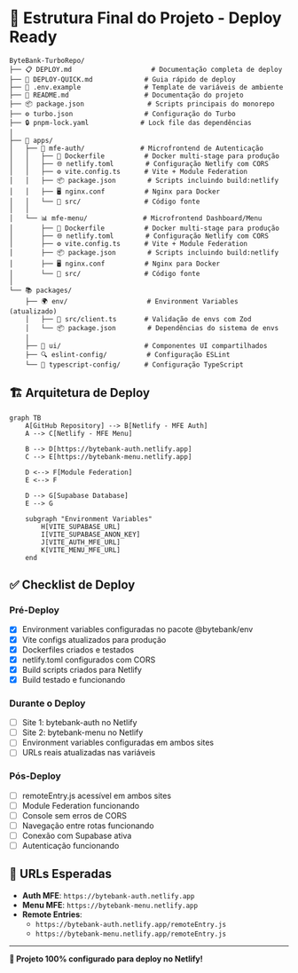 # 📁 Estrutura Final do Projeto - Deploy Ready

```
ByteBank-TurboRepo/
├── 📋 DEPLOY.md                    # Documentação completa de deploy
├── 🚀 DEPLOY-QUICK.md             # Guia rápido de deploy
├── 🔧 .env.example                # Template de variáveis de ambiente
├── 📝 README.md                   # Documentação do projeto
├── 📦 package.json                # Scripts principais do monorepo
├── ⚙️ turbo.json                  # Configuração do Turbo
├── 🔒 pnpm-lock.yaml             # Lock file das dependências
│
├── 🎯 apps/
│   ├── 🔐 mfe-auth/              # Microfrontend de Autenticação
│   │   ├── 🐳 Dockerfile          # Docker multi-stage para produção
│   │   ├── 🌐 netlify.toml        # Configuração Netlify com CORS
│   │   ├── ⚙️ vite.config.ts      # Vite + Module Federation
│   │   ├── 📦 package.json        # Scripts incluindo build:netlify
│   │   ├── 🖥️ nginx.conf          # Nginx para Docker
│   │   └── 📁 src/                # Código fonte
│   │
│   └── 📊 mfe-menu/              # Microfrontend Dashboard/Menu
│       ├── 🐳 Dockerfile          # Docker multi-stage para produção
│       ├── 🌐 netlify.toml        # Configuração Netlify com CORS
│       ├── ⚙️ vite.config.ts      # Vite + Module Federation
│       ├── 📦 package.json        # Scripts incluindo build:netlify
│       ├── 🖥️ nginx.conf          # Nginx para Docker
│       └── 📁 src/                # Código fonte
│
└── 📚 packages/
    ├── 🌍 env/                    # Environment Variables (atualizado)
    │   ├── 📄 src/client.ts       # Validação de envs com Zod
    │   └── 📦 package.json        # Dependências do sistema de envs
    │
    ├── 🎨 ui/                     # Componentes UI compartilhados
    ├── 🔍 eslint-config/          # Configuração ESLint
    └── 📝 typescript-config/      # Configuração TypeScript
```

## 🏗️ Arquitetura de Deploy

```mermaid
graph TB
    A[GitHub Repository] --> B[Netlify - MFE Auth]
    A --> C[Netlify - MFE Menu]
    
    B --> D[https://bytebank-auth.netlify.app]
    C --> E[https://bytebank-menu.netlify.app]
    
    D <--> F[Module Federation]
    E <--> F
    
    D --> G[Supabase Database]
    E --> G
    
    subgraph "Environment Variables"
        H[VITE_SUPABASE_URL]
        I[VITE_SUPABASE_ANON_KEY]
        J[VITE_AUTH_MFE_URL]
        K[VITE_MENU_MFE_URL]
    end
```

## ✅ Checklist de Deploy

### Pré-Deploy
- [x] Environment variables configuradas no pacote @bytebank/env
- [x] Vite configs atualizados para produção
- [x] Dockerfiles criados e testados
- [x] netlify.toml configurados com CORS
- [x] Build scripts criados para Netlify
- [x] Build testado e funcionando

### Durante o Deploy
- [ ] Site 1: bytebank-auth no Netlify
- [ ] Site 2: bytebank-menu no Netlify
- [ ] Environment variables configuradas em ambos sites
- [ ] URLs reais atualizadas nas variáveis

### Pós-Deploy
- [ ] remoteEntry.js acessível em ambos sites
- [ ] Module Federation funcionando
- [ ] Console sem erros de CORS
- [ ] Navegação entre rotas funcionando
- [ ] Conexão com Supabase ativa
- [ ] Autenticação funcionando

## 🎯 URLs Esperadas

- **Auth MFE**: `https://bytebank-auth.netlify.app`
- **Menu MFE**: `https://bytebank-menu.netlify.app`
- **Remote Entries**:
  - `https://bytebank-auth.netlify.app/remoteEntry.js`
  - `https://bytebank-menu.netlify.app/remoteEntry.js`

---
**🚀 Projeto 100% configurado para deploy no Netlify!**
